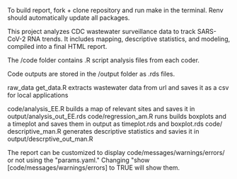 To build report, fork + clone repository and run make in the terminal. Renv should automatically update all packages. 

This project analyzes CDC wastewater surveillance data to track SARS-CoV-2 RNA trends. It includes mapping, descriptive statistics, and modeling, compiled into a final HTML report.

The /code folder contains .R script analysis files from each coder.

Code outputs are stored in the /output folder as .rds files. 

raw_data get_data.R extracts wastewater data from url and saves it as a csv for local applications

code/analysis_EE.R builds a map of relevant sites and saves it in output/analysis_out_EE.rds
code/regression_am.R runs builds boxplots and a timeplot and saves them in output as timeplot.rds and boxplot.rds
code/ descriptive_man.R generates descriptive statistics and savies it in output/descrptive_out_man.R


The report can be customized to display code/messages/warnings/errors/ or not using the "params.yaml." Changing "show [code/messages/warnings/errors] to TRUE will show them. 

